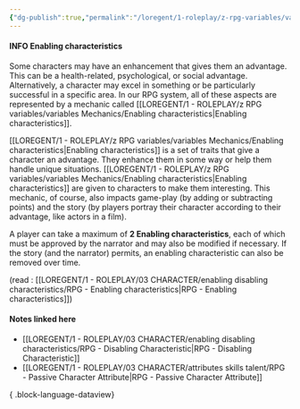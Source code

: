 ```yaml
---
{"dg-publish":true,"permalink":"/loregent/1-roleplay/z-rpg-variables/variables-mechanics/enabling-characteristics/"}
---
```


#### INFO Enabling characteristics

Some characters may have an enhancement that gives them an advantage. This can be a health-related, psychological, or social advantage. Alternatively, a character may excel in something or be particularly successful in a specific area. In our RPG system, all of these aspects are represented by a mechanic called [[LOREGENT/1 - ROLEPLAY/z RPG variables/variables Mechanics/Enabling characteristics\|Enabling characteristics]].

[[LOREGENT/1 - ROLEPLAY/z RPG variables/variables Mechanics/Enabling characteristics\|Enabling characteristics]] is a set of traits that give a character an advantage. They enhance them in some way or help them handle unique situations. [[LOREGENT/1 - ROLEPLAY/z RPG variables/variables Mechanics/Enabling characteristics\|Enabling characteristics]] are given to characters to make them interesting. This mechanic, of course, also impacts game-play (by adding or subtracting points) and the story (by players portray their character according to their advantage, like actors in a film).

A player can take a maximum of **2 Enabling characteristics**, each of which must be approved by the narrator and may also be modified if necessary. If the story (and the narrator) permits, an enabling characteristic can also be removed over time.

(read : [[LOREGENT/1 - ROLEPLAY/03 CHARACTER/enabling disabling characteristics/RPG - Enabling characteristics\|RPG - Enabling characteristics]])
#### Notes linked here
- [[LOREGENT/1 - ROLEPLAY/03 CHARACTER/enabling disabling characteristics/RPG - Disabling Characteristic\|RPG - Disabling Characteristic]]
- [[LOREGENT/1 - ROLEPLAY/03 CHARACTER/attributes skills talent/RPG - Passive Character Attribute\|RPG - Passive Character Attribute]]

{ .block-language-dataview}
